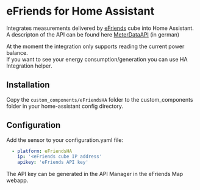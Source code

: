 # eFriends for Home Assistant
Integrates measurements delivered by [eFriends](https://www.efriends.at) cube into Home Assistant.  
A descripton of the API can be found here [MeterDataAPI](https://support.efriends.at/hc/de/articles/26626854641181-Schnittstelle-Leistungsdaten) (in german)

At the moment the integration only supports reading the current power balance.  
If you want to see your energy consumption/generation you can use HA Integration helper.

## Installation
Copy the `custom_components/eFriendsHA` folder to the custom_components folder in your home-assistant config directory.

## Configuration
Add the sensor to your configuration.yaml file:
```yaml
  - platform: eFriendsHA
    ip: '<eFriends cube IP address'
    apikey: 'eFriends API key'
```
The API key can be generated in the API Manager in the eFriends Map webapp.